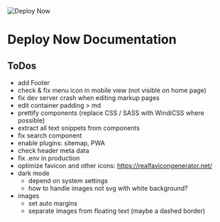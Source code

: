 ![Deploy Now](https://github.com/hunsalz/documentation/actions/workflows/ionos-space.yml/badge.svg?branch=content-first)

# Deploy Now Documentation

## ToDos

* add Footer
* check & fix menu icon in mobile view (not visible on home page)
* fix dev server crash when editing markup pages
* edit container padding > md
* prettify components (replace CSS / SASS with WindiCSS where possible)
* extract all text snippets from components
* fix search component
* enable plugins: sitemap, PWA
* check header meta data
* fix .env in production
* optimize favicon and other icons: https://realfavicongenerator.net/
* dark mode
  * depend on system settings
  * how to handle images not svg with white background?
* images
  * set auto margins
  * separate images from floating text (maybe a dashed border)
